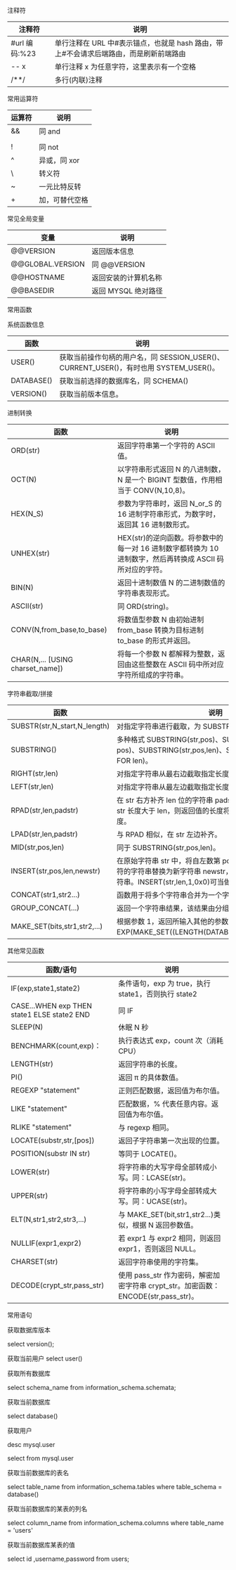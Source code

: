注释符

| 注释符         | 说明                                                                                   |
| ----------------- | ----------------------------------------------------------------------------------------- |
| #url 编码:%23 | 单行注释在 URL 中#表示锚点，也就是 hash 路由，带上#不会请求后端路由，而是刷新前端路由 |
| -- x           | 单行注释 x 为任意字符，这里表示有一个空格                                              |
| /**/           | 多行(内联)注释                                                                         |

常用运算符

| 运算符 | 说明           |
| --------- | ----------------- |
| &amp;&amp;     | 同 and         |
| ||     | 同 or          |
| !      | 同 not         |
| ^      | 异或，同 xor   |
| \      | 转义符         |
| ~      | 一元比特反转   |
| +      | 加，可替代空格 |

常见全局变量

| 变量             | 说明                 |
| ------------------- | ----------------------- |
| @@VERSION        | 返回版本信息         |
| @@GLOBAL.VERSION | 同 @@VERSION         |
| @@HOSTNAME       | 返回安装的计算机名称 |
| @@BASEDIR        | 返回 MYSQL 绝对路径  |

常用函数

系统函数信息

| 函数       | 说明                                                                                  |
| ------------- | ---------------------------------------------------------------------------------------- |
| USER()     | 获取当前操作句柄的用户名，同 SESSION_USER()、CURRENT_USER()，有时也用 SYSTEM_USER()。 |
| DATABASE() | 获取当前选择的数据库名，同 SCHEMA()                                                   |
| VERSION()  | 获取当前版本信息。                                                                    |

进制转换

| 函数                             | 说明                                                                                                      |
| ----------------------------------- | ------------------------------------------------------------------------------------------------------------ |
| ORD(str)                         | 返回字符串第一个字符的 ASCII 值。                                                                         |
| OCT(N)                           | 以字符串形式返回 N 的八进制数，N 是一个 BIGINT 型数值，作用相当于 CONV(N,10,8)。                           |
| HEX(N_S)                         | 参数为字符串时，返回 N_or_S 的 16 进制字符串形式，为数字时，返回其 16 进制数形式。                          |
| UNHEX(str)                       | HEX(str)的逆向函数。将参数中的每一对 16 进制数字都转换为 10 进制数字，然后再转换成 ASCII 码所对应的字符。 |
| BIN(N)                           | 返回十进制数值 N 的二进制数值的字符串表现形式。                                                             |
| ASCII(str)                       | 同 ORD(string)。                                                                                           |
| CONV(N,from_base,to_base)        | 将数值型参数 N 由初始进制 from_base 转换为目标进制 to_base 的形式并返回。                                   |
| CHAR(N,... [USING charset_name]) | 将每一个参数 N 都解释为整数，返回由这些整数在 ASCII 码中所对应字符所组成的字符串。                          |

字符串截取/拼接

| 函数                         | 说明                                                                                                                                                   |
| ------------------------------- | --------------------------------------------------------------------------------------------------------------------------------------------------------- |
| SUBSTR(str,N_start,N_length) | 对指定字符串进行截取，为 SUBSTRING 的简单版。                                                                                                          |
| SUBSTRING()                  | 多种格式 SUBSTRING(str,pos)、SUBSTRING(str FROM pos)、SUBSTRING(str,pos,len)、SUBSTRING(str FROM pos FOR len)。                                       |
| RIGHT(str,len)               | 对指定字符串从最右边截取指定长度。                                                                                                                     |
| LEFT(str,len)                | 对指定字符串从最左边截取指定长度。                                                                                                                     |
| RPAD(str,len,padstr)         | 在 str 右方补齐 len 位的字符串 padstr，返回新字符串。如果 str 长度大于 len，则返回值的长度将缩减到 len 所指定的长度。                                            |
| LPAD(str,len,padstr)         | 与 RPAD 相似，在 str 左边补齐。                                                                                                                          |
| MID(str,pos,len)             | 同于 SUBSTRING(str,pos,len)。                                                                                                                           |
| INSERT(str,pos,len,newstr)   | 在原始字符串 str 中，将自左数第 pos 位开始，长度为 len 个字符的字符串替换为新字符串 newstr，然后返回经过替换后的字符串。INSERT(str,len,1,0x0)可当做截取函数。 |
| CONCAT(str1,str2...)         | 函数用于将多个字符串合并为一个字符串                                                                                                                   |
| GROUP_CONCAT(...)            | 返回一个字符串结果，该结果由分组中的值连接组合而成。                                                                                                   |
| MAKE_SET(bits,str1,str2,...) | 根据参数 1，返回所输入其他的参数值。可用作布尔盲注，如：EXP(MAKE_SET((LENGTH(DATABASE())&gt;8)+1,&#39;1&#39;,&#39;710&#39;))。                                            |

其他常见函数

| 函数/语句                                   | 说明                                                                               |
| ---------------------------------------------- | ------------------------------------------------------------------------------------- |
| IF(exp,state1,state2)                       | 条件语句，exp 为 true，执行 state1，否则执行 state2                                |
| CASE...WHEN exp THEN state1 ELSE state2 END | 同 IF                                                                              |
| SLEEP(N)                                    | 休眠 N 秒                                                                          |
| BENCHMARK(count,exp)：                      | 执行表达式 exp，count 次（消耗 CPU）                                               |
| LENGTH(str)                                 | 返回字符串的长度。                                                                 |
| PI()                                        | 返回 π 的具体数值。                                                               |
| REGEXP &quot;statement&quot;                          | 正则匹配数据，返回值为布尔值。                                                     |
| LIKE &quot;statement&quot;                            | 匹配数据，% 代表任意内容。返回值为布尔值。                                         |
| RLIKE &quot;statement&quot;                           | 与 regexp 相同。                                                                   |
| LOCATE(substr,str,[pos])                    | 返回子字符串第一次出现的位置。                                                     |
| POSITION(substr IN str)                     | 等同于 LOCATE()。                                                                   |
| LOWER(str)                                  | 将字符串的大写字母全部转成小写。同：LCASE(str)。                                   |
| UPPER(str)                                  | 将字符串的小写字母全部转成大写。同：UCASE(str)。                                   |
| ELT(N,str1,str2,str3,...)                   | 与 MAKE_SET(bit,str1,str2...)类似，根据 N 返回参数值。                                |
| NULLIF(expr1,expr2)                         | 若 expr1 与 expr2 相同，则返回 expr1，否则返回 NULL。                              |
| CHARSET(str)                                | 返回字符串使用的字符集。                                                           |
| DECODE(crypt_str,pass_str)                  | 使用 pass_str 作为密码，解密加密字符串 crypt_str。加密函数：ENCODE(str,pass_str)。 |

常用语句

获取数据库版本

select version();

获取当前用户
select user()

获取所有数据库

select schema_name from information_schema.schemata;

获取当前数据库

select database()

获取用户

desc mysql.user

select from mysql.user

获取当前数据库的表名

select table_name from information_schema.tables where table_schema = database()

获取当前数据库的某表的列名

select column_name from information_schema.columns where table_name = &#39;users&#39;

获取当前数据库某表的值

select id ,username,password from users;
